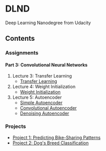 # DLND
Deep Learning Nanodegree from Udacity

## Contents
### Assignments
#### Part 3: Convolutional Neural Networks
 1. Lecture 3: Transfer Learning
    - [Transfer Learning](./assignments/P3-CNN/L3-transfer-learning/Transfer_Learning_Exercise.ipynb)
 2. Lecture 4: Weight Initialization
    - [Weight Initialization](./assignments/P3-CNN/L4-weight-initialization/weight_initialization_exercise.ipynb)
 3. Lecture 5: Autoencoder
    - [Simple Autoencoder](./assignments/P3-CNN/L5-autoencoder/Simple_Autoencoder_Exercise.ipynb)
    - [Convolutional Autoencoder](./assignments/P3-CNN/L5-autoencoder/Convolutional_Autoencoder_Exercise.ipynb)
    - [Denoising Autoencoder](./assignments/P3-CNN/L5-autoencoder/Denoising_Autoencoder_Exercise.ipynb)

### Projects
 - [Project 1: Predicting Bike-Sharing Patterns](./P1-Predicting-Bike-Sharing-Patterns/Your_first_neural_network.ipynb)
 - [Project 2: Dog's Breed Classification](./P2-Dog-Classification/dog_app.ipynb)
 

